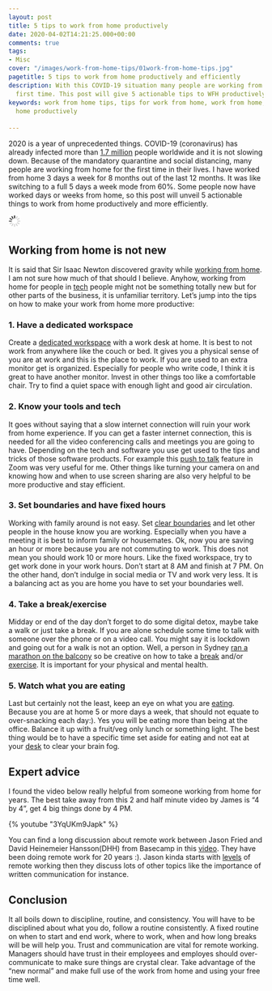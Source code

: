 ```yaml
---
layout: post
title: 5 tips to work from home productively
date: 2020-04-02T14:21:25.000+00:00
comments: true
tags:
- Misc
cover: "/images/work-from-home-tips/01work-from-home-tips.jpg"
pagetitle: 5 tips to work from home productively and efficiently
description: With this COVID-19 situation many people are working from home for the
  first time. This post will give 5 actionable tips to WFH productively and efficiently.
keywords: work from home tips, tips for work from home, work from home, work from
  home productively

---
```

2020 is a year of unprecedented things. COVID-19 (coronavirus) has already infected more than [1.7 million](https://ncov2019.live/ "1.7 million") people worldwide and it is not slowing down. Because of the mandatory quarantine and social distancing, many people are working from home for the first time in their lives. I have worked from home 3 days a week for 8 months out of the last 12 months. It was like switching to a full 5 days a week mode from 60%. Some people now have worked days or weeks from home, so this post will unveil 5 actionable things to work from home productively and more efficiently.

<img class="center" src="/images/generic/loading.gif" data-echo="/images/work-from-home-tips/01work-from-home-tips.jpg" title="5 tips to work from home productively and efficiently" alt="5 tips to work from home productively">

<!-- more -->

## Working from home is not new

It is said that Sir Isaac Newton discovered gravity while [working from home](https://www.washingtonpost.com/history/2020/03/12/during-pandemic-isaac-newton-had-work-home-too-he-used-time-wisely/). I am not sure how much of that should I believe. Anyhow, working from home for people in [tech](https://about.gitlab.com/company/culture/all-remote/guide/) people might not be something totally new but for other parts of the business, it is unfamiliar territory. Let’s jump into the tips on how to make your work from home more productive:

### 1. Have a dedicated workspace

Create a [dedicated workspace](https://www.entrepreneur.com/article/207306) with a work desk at home. It is best to not work from anywhere like the couch or bed. It gives you a physical sense of you are at work and this is the place to work. If you are used to an extra monitor get is organized. Especially for people who write code, I think it is great to have another monitor. Invest in other things too like a comfortable chair. Try to find a quiet space with enough light and good air circulation.

### 2. Know your tools and tech

It goes without saying that a slow internet connection will ruin your work from home experience. If you can get a faster internet connection, this is needed for all the video conferencing calls and meetings you are going to have. Depending on the tech and software you use get used to the tips and tricks of those software products. For example this [push to talk](https://support.zoom.us/hc/en-us/articles/360000510003-Push-to-Talk) feature in Zoom was very useful for me. Other things like turning your camera on and knowing how and when to use screen sharing are also very helpful to be more productive and stay efficient.

### 3. Set boundaries and have fixed hours

Working with family around is not easy. Set [clear boundaries](https://www.fastcompany.com/90478217/working-from-home-heres-how-to-separate-the-work-from-the-home) and let other people in the house know you are working. Especially when you have a meeting it is best to inform family or housemates. Ok, now you are saving an hour or more because you are not commuting to work. This does not mean you should work 10 or more hours. Like the fixed workspace, try to get work done in your work hours. Don’t start at 8 AM and finish at 7 PM. On the other hand, don’t indulge in social media or TV and work very less. It is a balancing act as you are home you have to set your boundaries well.

### 4. Take a break/exercise

Midday or end of the day don’t forget to do some digital detox, maybe take a walk or just take a break. If you are alone schedule some time to talk with someone over the phone or on a video call. You might say it is lockdown and going out for a walk is not an option. Well, a person in Sydney [ran a marathon on the balcony](https://9now.nine.com.au/today/coronavirus-sydney-man-runs-marathon-on-balcony-for-healthcare-workers/331386ed-dc4c-42f1-951d-81581c35e4fe) so be creative on how to take a [break](https://www.huffpost.com/entry/gps-guides_b_1632700) and/or [exercise](https://www.youtube.com/watch?v=Tz9d7By2ytQ). It is important for your physical and mental health.

### 5. Watch what you are eating

Last but certainly not the least, keep an eye on what you are [eating](https://twitter.com/JamesTechRec/status/1239847703594405888). Because you are at home 5 or more days a week, that should not equate to over-snacking each day:). Yes you will be eating more than being at the office. Balance it up with a fruit/veg only lunch or something light. The best thing would be to have a specific time set aside for eating and not eat at your [desk](https://risepeople.com/blog/7-reasons-why-eating-lunch-at-your-desk-is-a-bad-idea/) to clear your brain fog.

## Expert advice

I found the video below really helpful from someone working from home for years. The best take away from this 2 and half minute video by James is “4 by 4”, get 4 big things done by 4 PM.

{% youtube "3YqUKm9Japk" %}

You can find a long discussion about remote work between Jason Fried and David Heinemeier Hansson(DHH) from Basecamp in this [video](https://www.pscp.tv/w/1MYGNkzzNpXJw). They have been doing remote work for 20 years :). Jason kinda starts with [levels](https://medium.com/swlh/the-five-levels-of-remote-work-and-why-youre-probably-at-level-2-ccaf05a25b9c) of remote working then they discuss lots of other topics like the importance of written communication for instance.

## Conclusion

It all boils down to discipline, routine, and consistency. You will have to be disciplined about what you do, follow a routine consistently. A fixed routine on when to start and end work, where to work, when and how long breaks will be will help you. Trust and communication are vital for remote working. Managers should have trust in their employees and employes should over-communicate to make sure things are crystal clear. Take advantage of the “new normal” and make full use of the work from home and using your free time well.